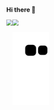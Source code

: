 ### Hi there 👋

<!--
**lanyinemt/lanyinemt** is a ✨ _special_ ✨ repository because its `README.md` (this file) appears on your GitHub profile.

Here are some ideas to get you started:

- 🔭 I’m currently working on ...
- 🌱 I’m currently learning ...
- 👯 I’m looking to collaborate on ...
- 🤔 I’m looking for help with ...
- 💬 Ask me about ...
- 📫 How to reach me: ...
- 😄 Pronouns: ...
- ⚡ Fun fact: ...
-->

<div>
    <img height="165" align="left" src="https://github-readme-stats.vercel.app/api?username=lanyinemt&theme=vue-dark&show_icons=true" />
    <img src="https://github-readme-stats.vercel.app/api/top-langs/?username=lanyinemt&theme=vue-dark&langs_count=6&layout=compact" />
</div>

![](https://raw.githubusercontent.com/lanyinemt/lanyinemt/output/github-contribution-grid-snake.svg)


